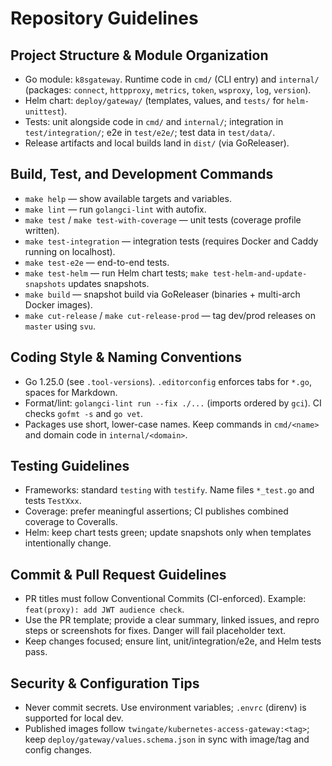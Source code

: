 # Repository Guidelines

## Project Structure & Module Organization
- Go module: `k8sgateway`. Runtime code in `cmd/` (CLI entry) and `internal/` (packages: `connect`, `httpproxy`, `metrics`, `token`, `wsproxy`, `log`, `version`).
- Helm chart: `deploy/gateway/` (templates, values, and `tests/` for `helm-unittest`).
- Tests: unit alongside code in `cmd/` and `internal/`; integration in `test/integration/`; e2e in `test/e2e/`; test data in `test/data/`.
- Release artifacts and local builds land in `dist/` (via GoReleaser).

## Build, Test, and Development Commands
- `make help` — show available targets and variables.
- `make lint` — run `golangci-lint` with autofix.
- `make test` / `make test-with-coverage` — unit tests (coverage profile written).
- `make test-integration` — integration tests (requires Docker and Caddy running on localhost).
- `make test-e2e` — end-to-end tests.
- `make test-helm` — run Helm chart tests; `make test-helm-and-update-snapshots` updates snapshots.
- `make build` — snapshot build via GoReleaser (binaries + multi-arch Docker images).
- `make cut-release` / `make cut-release-prod` — tag dev/prod releases on `master` using `svu`.

## Coding Style & Naming Conventions
- Go 1.25.0 (see `.tool-versions`). `.editorconfig` enforces tabs for `*.go`, spaces for Markdown.
- Format/lint: `golangci-lint run --fix ./...` (imports ordered by `gci`). CI checks `gofmt -s` and `go vet`.
- Packages use short, lower-case names. Keep commands in `cmd/<name>` and domain code in `internal/<domain>`.

## Testing Guidelines
- Frameworks: standard `testing` with `testify`. Name files `*_test.go` and tests `TestXxx`.
- Coverage: prefer meaningful assertions; CI publishes combined coverage to Coveralls.
- Helm: keep chart tests green; update snapshots only when templates intentionally change.

## Commit & Pull Request Guidelines
- PR titles must follow Conventional Commits (CI-enforced). Example: `feat(proxy): add JWT audience check`.
- Use the PR template; provide a clear summary, linked issues, and repro steps or screenshots for fixes. Danger will fail placeholder text.
- Keep changes focused; ensure lint, unit/integration/e2e, and Helm tests pass.

## Security & Configuration Tips
- Never commit secrets. Use environment variables; `.envrc` (direnv) is supported for local dev.
- Published images follow `twingate/kubernetes-access-gateway:<tag>`; keep `deploy/gateway/values.schema.json` in sync with image/tag and config changes.

